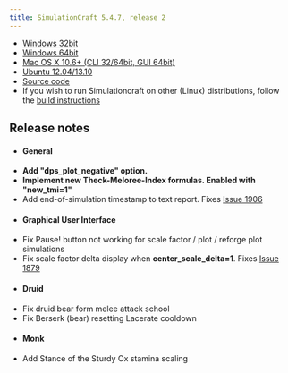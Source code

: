 ```yaml
---
title: SimulationCraft 5.4.7, release 2
---
```

* [Windows 32bit](/release/simc-547-2-win32.zip)
* [Windows 64bit](/release/simc-547-2-win64.zip)
* [Mac OS X 10.6+ (CLI 32/64bit, GUI 64bit)](/release/simc-547-2-osx-x86.dmg)
* [Ubuntu 12.04/13.10](https://launchpad.net/~simulationcraft/+archive/simulationcraft)
* [Source code](/release/simc-547-2-source.zip)
* If you wish to run Simulationcraft on other (Linux) distributions, follow the [build instructions](http://code.google.com/p/simulationcraft/wiki/HowToBuild)
  
   
    
    
## Release notes
* #### General
 * **Add "dps_plot_negative" option.**
 * **Implement new Theck-Meloree-Index formulas. Enabled with "new_tmi=1"**
 * Add end-of-simulation timestamp to text report. Fixes [Issue 1906](https://code.google.com/p/simulationcraft/issues/detail?id=1906)
* #### Graphical User Interface
 * Fix Pause! button not working for scale factor / plot / reforge plot simulations
 * Fix scale factor delta display when **center_scale_delta=1**. Fixes [Issue 1879](https://code.google.com/p/simulationcraft/issues/detail?id=1879)
* #### Druid
 * Fix druid bear form melee attack school
 * Fix Berserk (bear) resetting Lacerate cooldown
* #### Monk
 * Add Stance of the Sturdy Ox stamina scaling